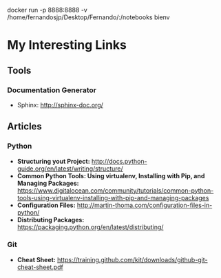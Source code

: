 docker run -p 8888:8888 -v /home/fernandosjp/Desktop/Fernando/:/notebooks bienv

# My Interesting Links

## Tools
### Documentation Generator
* Sphinx: http://sphinx-doc.org/

## Articles

### Python
* **Structuring yout Project:** http://docs.python-guide.org/en/latest/writing/structure/
* **Common Python Tools: Using virtualenv, Installing with Pip, and Managing Packages:** https://www.digitalocean.com/community/tutorials/common-python-tools-using-virtualenv-installing-with-pip-and-managing-packages
* **Configuration Files:** http://martin-thoma.com/configuration-files-in-python/
* **Distributing Packages:** https://packaging.python.org/en/latest/distributing/

### Git
* **Cheat Sheet:** https://training.github.com/kit/downloads/github-git-cheat-sheet.pdf

